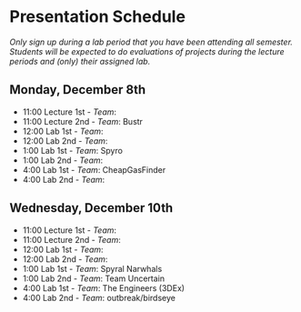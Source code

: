 Presentation Schedule
=====================
*Only sign up during a lab period that you have been attending all semester. Students will be expected to do evaluations of projects during the lecture periods and (only) their assigned lab.*


Monday, December 8th
-------------------

  * 11:00 Lecture 1st - *Team*: 
  * 11:00 Lecture 2nd - *Team*: Bustr 
  * 12:00 Lab 1st - *Team*: 
  * 12:00 Lab 2nd - *Team*:
  * 1:00 Lab 1st - *Team*: Spyro 
  * 1:00 Lab 2nd - *Team*: 
  * 4:00 Lab 1st - *Team*: CheapGasFinder
  * 4:00 Lab 2nd - *Team*:


Wednesday, December 10th
-----------------------

  * 11:00 Lecture 1st - *Team*: 
  * 11:00 Lecture 2nd - *Team*: 
  * 12:00 Lab 1st - *Team*: 
  * 12:00 Lab 2nd - *Team*:
  * 1:00 Lab 1st - *Team*: Spyral Narwhals
  * 1:00 Lab 2nd - *Team*: Team Uncertain
  * 4:00 Lab 1st - *Team*: The Engineers (3DEx)
  * 4:00 Lab 2nd - *Team*: outbreak/birdseye
